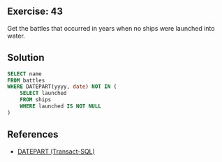 ## Exercise: 43

Get the battles that occurred in years when no ships were launched into water.

## Solution

```sql
SELECT name
FROM battles
WHERE DATEPART(yyyy, date) NOT IN (
	SELECT launched
	FROM ships
	WHERE launched IS NOT NULL
)
```

## References

- [DATEPART (Transact-SQL)](https://docs.microsoft.com/zh-cn/sql/t-sql/functions/datepart-transact-sql)